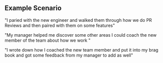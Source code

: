 ##  Example Scenario
<p class="fragment">"I paried with the new engineer and walked them through how we do PR Reviews and then paired with them on some features"</p>
<p class="fragment">"My manager helped me discover some other areas I could coach the new member of the team about how we work "</p>
<p class="fragment">"I wrote down how I coached the new team member and put it into my brag book and got some feedback from my manager to add as well"</p>
